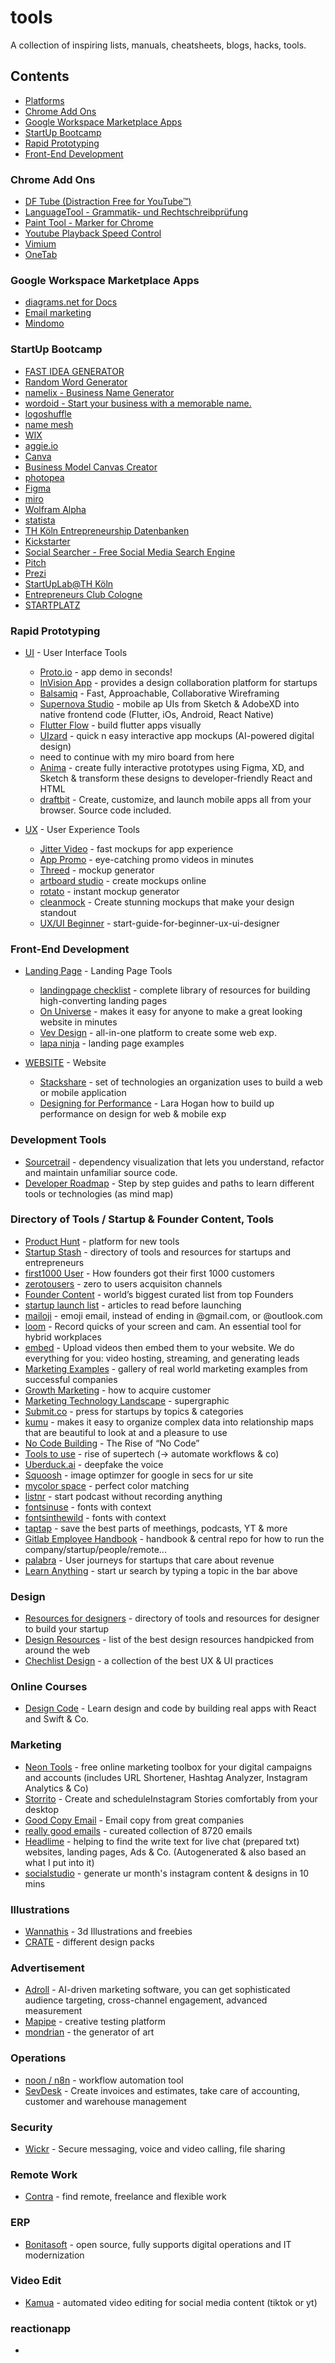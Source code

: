 # tools
A collection of inspiring lists, manuals, cheatsheets, blogs, hacks, tools.

## Contents

- [Platforms](#platforms)
- [Chrome Add Ons](#chrome-add-ons)
- [Google Workspace Marketplace Apps](#google-workspace-marketplace-apps)
- [StartUp Bootcamp](#startup-bootcamp)
- [Rapid Prototyping](#rapid-prototyping)
- [Front-End Development](#front-end-development)


### Chrome Add Ons
* [DF Tube (Distraction Free for YouTube™)](https://chrome.google.com/webstore/detail/df-tube-distraction-free/mjdepdfccjgcndkmemponafgioodelna)
* [LanguageTool - Grammatik- und Rechtschreibprüfung](https://chrome.google.com/webstore/detail/grammar-and-spell-checker/oldceeleldhonbafppcapldpdifcinji)
* [Paint Tool - Marker for Chrome](https://chrome.google.com/webstore/detail/paint-tool-marker-for-chr/nadohmjilefnhjobhhlnnddplaklmnnp)
* [Youtube Playback Speed Control](https://chrome.google.com/webstore/detail/youtube-playback-speed-co/hdannnflhlmdablckfkjpleikpphncik)
* [Vimium](https://chrome.google.com/webstore/detail/vimium/dbepggeogbaibhgnhhndojpepiihcmeb)
* [OneTab](https://chrome.google.com/webstore/detail/onetab/chphlpgkkbolifaimnlloiipkdnihall)

### Google Workspace Marketplace Apps
* [diagrams.net for Docs](https://workspace.google.com/u/0/marketplace/app/diagramsnet_for_docs/224440279306)
* [Email marketing](https://workspace.google.com/u/0/marketplace/app/email_marketing_%F0%9F%9A%80/91302273949)
* [Mindomo](https://workspace.google.com/u/0/marketplace/app/mindomo/521918824624)

### StartUp Bootcamp

* [FAST IDEA GENERATOR](https://diytoolkit.org/tools/fast-idea-generator/)
* [Random Word Generator](http://creativitygames.net/random-word-generator/randomwords/)
* [namelix - Business Name Generator](https://namelix.com/)
* [wordoid - Start your business with a memorable name.](https://wordoid.com/)
* [logoshuffle](https://www.logoshuffle.com/de/)
* [name mesh](https://www.namemesh.com/domain-name-search/Lev?show=1)
* [WIX](https://manage.wix.com/)
* [aggie.io](https://aggie.io/)
* [Canva](https://www.canva.com/)
* [Business Model Canvas Creator](https://timobechtel.github.io/bmc-creator/)
* [photopea](https://www.photopea.com/)
* [Figma](https://www.figma.com/)
* [miro](https://miro.com/)
* [Wolfram Alpha](https://www.wolframalpha.com/)
* [statista](https://de.statista.com/)
* [TH Köln Entrepreneurship Datenbanken](https://www.th-koeln.de/forschung/entrepreneurship-datenbanken_78652.php)
* [Kickstarter](https://www.kickstarter.com/)
* [Social Searcher - Free Social Media Search Engine](https://www.social-searcher.com/)
* [Pitch](https://pitch.com/)
* [Prezi](https://prezi.com/)
* [StartUpLab@TH Köln](https://www.th-koeln.de/forschung/startuplabth-koeln_76381.php)
* [Entrepreneurs Club Cologne](https://entrepreneurs-club-cologne.de/)
* [STARTPLATZ](https://www.startplatz.de/)






### Rapid Prototyping

* [UI](#ui) - User Interface Tools
	* [Proto.io](https://proto.io/) - app demo in seconds!
	* [InVision App](https://invisionapp.com) - provides a design collaboration platform for startups
	* [Balsamiq](https://balsamiq.cloud/) - Fast, Approachable, Collaborative Wireframing
	* [Supernova Studio](https://legacy.supernova.io/) - mobile ap UIs from Sketch & AdobeXD into native frontend code (Flutter, iOs, Android, React Native)
	* [Flutter Flow](https://app.flutterflow.io/) - build flutter apps visually
	* [UIzard](https://uizard.io/) - quick n easy interactive app mockups (AI-powered digital design)
	* need to continue with my miro board from here
	* [Anima](https://www.animaapp.com/) - create fully interactive prototypes using Figma, XD, and Sketch & transform these designs to developer-friendly React and HTML
	* [draftbit](https://draftbit.com/) - Create, customize, and launch mobile apps all from your browser. Source code included.

* [UX](#ux) - User Experience Tools
 	* [Jitter Video](https://jitter.video/subscribe/) - fast mockups for app experience
 	* [App Promo](https://previewed.app/app-promo-video/?ref=betalist) - eye-catching promo videos in minutes
 	* [Threed](https://threed.io/) - mockup generator
 	* [artboard studio](http://artboard.studio/) - create mockups online
 	* [rotato](rotato.app) - instant mockup generator
 	* [cleanmock](https://www.producthunt.com/posts/cleanmock) - Create stunning mockups that make your design standout
 	* [UX/UI Beginner](https://uxdesign.cc/ultimate-start-guide-for-beginner-ux-ui-designer-b848be089589) - start-guide-for-beginner-ux-ui-designer



### Front-End Development
* [Landing Page](#landingpage) - Landing Page Tools
 	* [landingpage checklist](landingpage.fyi) - complete library of resources for building high-​converting landing pages
	* [On Universe](https://onuniverse.com/) - makes it easy for anyone to make a great looking website in minutes
	* [Vev Design](https://www.vev.design/) - all-in-one platform to create some web exp.
	* [lapa ninja](lapa.ninja) - landing page examples

* [WEBSITE](#website) - Website
 	* [Stackshare](https://stackshare.io/) - set of technologies an organization uses to build a web or mobile application
 	* [Designing for Performance](https://speakerdeck.com/lara/designing-for-performance?slide=46) - Lara Hogan how to build up performance on design for web & mobile exp


### Development Tools
* [Sourcetrail](https://www.sourcetrail.com/) - dependency visualization that lets you understand, refactor and maintain unfamiliar source code.
* [Developer Roadmap](https://roadmap.sh/react) - Step by step guides and paths to learn different tools or technologies (as mind map)



### Directory of Tools / Startup & Founder Content, Tools
* [Product Hunt](https://www.producthunt.com/) - platform for new tools
* [Startup Stash](https://startupstash.com/) - directory of tools and resources for startups and entrepreneurs
* [first1000 User](first1000.co) - How founders got their first 1000 customers
* [zerotousers](https://zerotousers.com/assets/pdfs/acq-channels.pdf) - zero to users acquisiton channels
* [Founder Content](https://foundercontent.com/all) - world’s biggest curated list from top Founders
* [startup launch list](startuplaunchlist.com) - articles to read before launching
* [mailoji](https://mailoji.com/) - emoji email, instead of ending in @gmail.com, or @outlook.com 
* [loom](loom.com) - Record quicks of your screen and cam. An essential tool for hybrid workplaces
* [embed](embed.com) - Upload videos then embed them to your website. We do everything for you: video hosting, streaming, and generating leads
* [Marketing Examples](https://marketingexamples.com/) - gallery of real world marketing examples from successful companies
* [Growth Marketing](https://www.julian.com/guide/growth/intro) - how to acquire customer
* [Marketing Technology Landscape](https://chiefmartec.com/2017/05/marketing-techniology-landscape-supergraphic-2017/) - supergraphic
* [Submit.co](submit.co) - press for startups by topics & categories
* [kumu](https://kumu.io/) - makes it easy to organize complex data into relationship maps that are beautiful to look at and a pleasure to use
* [No Code Building](https://medium.com/@rrhoover/the-rise-of-no-code-e733d7c0944d) - The Rise of “No Code”
* [Tools to use](https://vedikajain1.medium.com/the-rise-of-superpower-tech-225759dc86d0) - rise of supertech (-> automate workflows & co)
* [Uberduck.ai](https://uberduck.ai/#mode=tts-basic) - deepfake the voice
* [Squoosh](https://squoosh.app/) - image optimzer for google in secs for ur site
* [mycolor space](https://mycolor.space/) - perfect color matching
* [listnr](https://listnr.tech/) - start podcast without recording anything 
* [fontsinuse](fontsinuse.com) - fonts with context
* [fontsinthewild](fontsinthewild.com) - fonts with context 
* [taptap](jointaptap.com) - save the best parts of meethings, podcasts, YT & more
* [Gitlab Employee Handbook](https://about.gitlab.com/handbook/) - handbook & central repo for how to run the company/startup/people/remote...
* [palabra](https://palabra.io/) - User journeys for startups that care about revenue
* [Learn Anything](learn-anything.xyz ) - start ur search by typing a topic in the bar above

### Design
* [Resources for designers](https://resourcesfordesigner.com/) -  directory of tools and resources for designer to build your startup
* [Design Resources](https://www.designresourc.es/) -  list of the best design resources handpicked from around the web
* [Chechlist Design](https://www.checklist.design/?ref=designresourc.es) -  a collection of the best UX & UI practices


### Online Courses
* [Design Code](https://designcode.io/) - Learn design and code by building real apps with React and Swift & Co.


### Marketing
* [Neon Tools](https://neontools.io/) - free online marketing toolbox for your digital campaigns and accounts (includes URL Shortener, Hashtag Analyzer, Instagram Analytics & Co)
* [Storrito](https://storrito.com/) - Create and scheduleInstagram Stories comfortably from your desktop
* [Good Copy Email](https://goodemailcopy.com/) - Email copy from great companies
* [really good emails](https://reallygoodemails.com/) - cureated collection of 8720 emails
* [Headlime](http://headlime.com/) - helping to find the write text for live chat (prepared txt) websites, landing pages, Ads & Co. (Autogenerated & also based an what I put into it)
* [socialstudio](socialstudio.ai) - generate ur month's instagram content & designs in 10 mins

### Illustrations
* [Wannathis](https://wannathis.one/#freebies) - 3d Illustrations and freebies
* [CRATE](https://crate.as/login) - different design packs

### Advertisement
* [Adroll](https://www.adroll.com/) - AI-driven marketing software, you can get sophisticated audience targeting, cross-channel engagement, advanced measurement
* [Mapipe](https://www.marpipe.com/) - creative testing platform
* [mondrian](https://tool.graphics/mondrian) - the generator of art


### Operations
* [noon / n8n](n8n.io) - workflow automation tool
* [SevDesk](sevdesk.com) - Create invoices and estimates, take care of accounting, customer and warehouse management

### Security
* [Wickr](https://wickr.com/product-tiers/) - Secure messaging, voice and video calling, file sharing

### Remote Work
* [Contra](https://contra.com/) - find remote, freelance and flexible work

### ERP
* [Bonitasoft](https://www.bonitasoft.com/) - open source, fully supports digital operations and IT modernization


### Video Edit
* [Kamua](https://kamua.com/) - automated video editing for social media content (tiktok  or yt)

### reactionapp
* 



